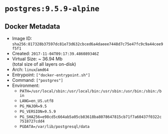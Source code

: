 # `postgres:9.5.9-alpine`

## Docker Metadata

- Image ID: `sha256:817328b37597dc81e73d632cbced6a4daeee7448d7c75e47fc9c9a44cee9f5f1`
- Created: `2017-11-04T09:17:39.486089346Z`
- Virtual Size: ~ 36.94 Mb  
  (total size of all layers on-disk)
- Arch: `linux`/`amd64`
- Entrypoint: `["docker-entrypoint.sh"]`
- Command: `["postgres"]`
- Environment:
  - `PATH=/usr/local/sbin:/usr/local/bin:/usr/sbin:/usr/bin:/sbin:/bin`
  - `LANG=en_US.utf8`
  - `PG_MAJOR=9.5`
  - `PG_VERSION=9.5.9`
  - `PG_SHA256=e98cd5c664ab5a05cb83618ba8078647815cb71f7a60437f0322c7518727cdd4`
  - `PGDATA=/var/lib/postgresql/data`
